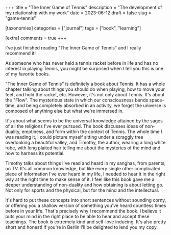 +++
title = "The Inner Game of Tennis"
description = "The development of my relationship with my work"
date = 2023-06-12
draft = false
slug = "game-tennis"

[taxonomies]
categories = ["journal"]
tags = ["book", "learning"]

[extra]
comments = true
+++

I've just finished reading "The Inner Game of Tennis" and I really recommend it!

As someone who has never held a tennis racket before in life and has no interest in playing Tennis, you might be surprised when I tell you this is one of my favorite books.

"The Inner Game of Tennis" is definitely a book about Tennis. It has a whole chapter talking about things you should do when playing, how to move your feet, and hold the racket, etc. However, it's not only about Tennis. It's about the "Flow". The mysterious state in which our consciousness bends space-time, and being completely absorbed in an activity, we forget the universe is composed of anything else but what we're immersed in.

It's about what seems to be the universal knowledge attained by the sages of all the religions I've ever pursued. The book discusses ideas of non-duality, emptiness, and form within the context of Tennis. The whole time I was reading it, I could picture myself sitting under a scraggly tree overlooking a beautiful valley, and Timothy, the author, wearing a long white robe, with long plaited hair telling me about the mysteries of the mind and how to harness its potential.

Timothy talks about things I've read and heard in my sanghas, from parents, on TV. It's all common knowledge, but like every single other complicated piece of information I've ever heard in my life, I needed to hear it in the right way at the right time to make sense of it. I feel like this book gave me a deeper understanding of non-duality and how obtaining is about letting go. Not only for sports and the physical, but for the mind and the intellectual.

It's hard to put these concepts into short sentences without sounding corny, or offering you a shallow version of something you've heard countless times before in your life. That's precisely why I recommend the book. I believe it puts your mind in the right place to be able to hear and accept these teachings. The book is extremely kind and self-love inducing. It's also pretty short and honest! If you're in Berlin I'll be delighted to lend you my copy.